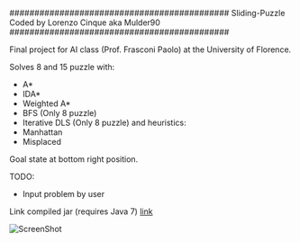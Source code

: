 ############################################
Sliding-Puzzle
Coded by Lorenzo Cinque aka Mulder90
############################################

Final project for AI class (Prof. Frasconi Paolo) at the University of Florence.

Solves 8 and 15 puzzle with:
- A*
- IDA* 
- Weighted A* 
- BFS (Only 8 puzzle) 
- Iterative DLS (Only 8 puzzle)
and heuristics:
- Manhattan
- Misplaced

Goal state at bottom right position.

TODO:
- Input problem by user

Link compiled jar (requires Java 7)
[link](https://dl.dropboxusercontent.com/u/1994958/Sliding%20Puzzle.jar)

![ScreenShot](https://dl.dropboxusercontent.com/u/1994958/sliding%20puzzle%20IA.png)
